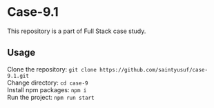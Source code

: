 # Case-9.1

This repository is a part of Full Stack case study.

## Usage

Clone the repository: `git clone https://github.com/saintyusuf/case-9.1.git`\
Change directory: `cd case-9`\
Install npm packages: `npm i`\
Run the project: `npm run start`
